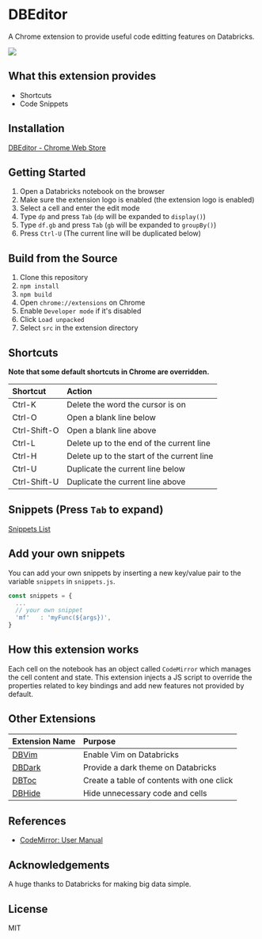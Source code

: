 # DBEditor

A Chrome extension to provide useful code editting features on Databricks.

<kbd>
  <img src="https://user-images.githubusercontent.com/17039389/60017754-7ad44980-96c4-11e9-8ff4-8a680ff393fd.gif">
</kbd>

## What this extension provides

- Shortcuts
- Code Snippets

## Installation

[DBEditor - Chrome Web Store](https://chrome.google.com/webstore/detail/dbeditor/nlnifkmijjmmoaindmhbcdfinkcmfafj)

## Getting Started

1. Open a Databricks notebook on the browser
1. Make sure the extension logo is enabled (the extension logo is enabled)
1. Select a cell and enter the edit mode
1. Type `dp` and press `Tab` (`dp` will be expanded to `display()`)
1. Type `df.gb` and press `Tab` (`gb` will be expanded to `groupBy()`)
1. Press `Ctrl-U` (The current line will be duplicated below)

## Build from the Source

1. Clone this repository
1. `npm install`
1. `npm build`
1. Open `chrome://extensions` on Chrome
1. Enable `Developer mode` if it's disabled
1. Click `Load unpacked`
1. Select `src` in the extension directory

## Shortcuts

**Note that some default shortcuts in Chrome are overridden.**

| Shortcut     | Action                                     |
| :----------- | :----------------------------------------- |
| Ctrl-K       | Delete the word the cursor is on           |
| Ctrl-O       | Open a blank line below                    |
| Ctrl-Shift-O | Open a blank line above                    |
| Ctrl-L       | Delete up to the end of the current line   |
| Ctrl-H       | Delete up to the start of the current line |
| Ctrl-U       | Duplicate the current line below           |
| Ctrl-Shift-U | Duplicate the current line above           |

## Snippets (Press `Tab` to expand)

[Snippets List](./docs/snippets.md)

## Add your own snippets

You can add your own snippets by inserting a new key/value pair to the variable `snippets` in `snippets.js`.

```js
const snippets = {
  ...
  // your own snippet
  'mf'   : 'myFunc(${args})',
}
```

## How this extension works

Each cell on the notebook has an object called `CodeMirror` which manages the cell content and state. This extension injects a JS script to override the properties related to key bindings and add new features not provided by default.

## Other Extensions

| Extension Name                             | Purpose                                   |
| :----------------------------------------- | :---------------------------------------- |
| [DBVim](https://github.com/harupy/vim)     | Enable Vim on Databricks                  |
| [DBDark](https://github.com/harupy/dbdark) | Provide a dark theme on Databricks        |
| [DBToc](https://github.com/harupy/dbtoc)   | Create a table of contents with one click |
| [DBHide](https://github.com/harupy/dbhide) | Hide unnecessary code and cells           |

## References

- [CodeMirror: User Manual](https://codemirror.net/doc/manual.html)

## Acknowledgements

A huge thanks to Databricks for making big data simple.

## License

MIT
